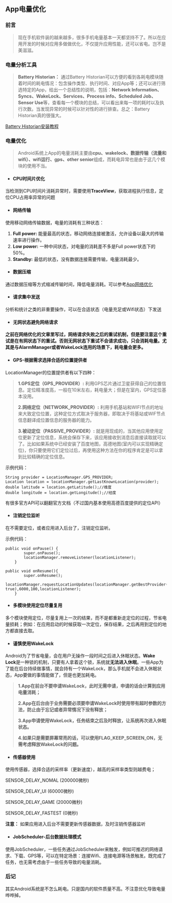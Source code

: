 ## App电量优化

### 前言

> 现在手机软件装的越来越多，很多手机电量基本一天都坚持不了。所以在应用开发的时候对应用多做做优化，不仅提升应用性能，还可以省电。岂不是美滋滋。

### 电量分析工具

> **Battery Historian：** 通过Battery Historian可以方便的看到各耗电模块随着时间的耗电情况：包含操作类型、执行时间、对应App等；还可以进行筛选特定的App，给出一个总结性的说明，包括：**Network Information、 Syncs、WakeLock、Services、Process info、Scheduled Job、Sensor Use**等，查看每一个模块的总结，可以看出来每一项的耗时以及执行次数。当发现异常的时候可以针对性的进行排查。总之：Battery Historian真的很强大。

[Battery Historian安装教程](https://github.com/google/battery-historian)


### 电量优化

> Android系统上App的电量消耗主要由**cpu、wakelock、数据传输（流量和wifi）、wifi运行、gps、other senior**组成，而耗电异常也是由于这几个模块的使用不当。


- #### CPU时间片优化
当检测到CPU时间片消耗异常时，需要使用**TraceView**，获取进程执行信息，定位CPU占用率异常的问题

- #### 网络传输

使用移动网络传输数据，电量的消耗有三种状态：

1. **Full power:** 能量最高的状态，移动网络连接被激活，允许设备以最大的传输速率进行操作。
2. **Low power:** 一种中间状态，对电量的消耗差不多是Full power状态下的50%。
3. **Standby:** 最低的状态，没有数据连接需要传输，电量消耗最少。

- #### 数据压缩
通过数据压缩等方式缩减传输时间，降低电量消耗。可以参考[App网络优化](https://github.com/LiangLuDev/AppOptimize/blob/master/App%E7%BD%91%E7%BB%9C%E4%BC%98%E5%8C%96.md)


- #### 请求集中发送
分析和统计之类的非重要操作，可以在合适状态（电量充足或Wifi状态）下发送

- #### 无网状态避免网络请求
**之前在网络优化的文章里写过，网络请求失败之后的重试机制，但是要注意这个重试是在有网状态下的重试。否则无网状态下重试不会请求成功，只会消耗电量。尤其是与AlarmManager或者WakeLock连用的场景下，耗电量会更多。**


- #### GPS-根据需求选择合适的位置提供者
LocationManager的位置提供者有以下四种：

> **1.GPS定位（GPS_PROVIDER）:** 利用GPS芯片通过卫星获得自己的位置信息。定位精准度高，一般在10米左右，耗电量大；但是在室内，GPS定位基本没用。
>
> **2.网络定位（NETWORK_PROVIDER）:** 利用手机基站和WIFI节点的地址来大致定位位置，这种定位方式取决于服务器，即取决于将基站或WIF节点信息翻译成位置信息的服务器的能力。
>
> **3.被动定位（PASSIVE_PROVIDER）:** 就是用现成的，当其他应用使用定位更新了定位信息，系统会保存下来，该应用接收到消息后直接读取就可以了。比如如果系统中已经安装了百度地图，高德地图(室内可以实现精确定位)，你只要使用它们定位过后，再使用这种方法在你的程序肯定是可以拿到比较精确的定位信息。


示例代码：
```
String provider = LocationManager.GPS_PROVIDER;
Location location = locationManager.getLastKnownLocation(provider);
double latitude = location.getLatitude();//维度
double longitude = location.getLongitude();//经度
```
有很多官方API可以翻翻官方文档（不过国内基本使用高德百度提供的定位API）


- #### 注销定位监听
在不需要定位，或者应用进入后台了，注销定位监听。

示例代码：
```
public void onPause() {
        super.onPause();
        locationManager.removeListener(locationListener);
    }
    
public void onResume(){
        super.onResume();
        locationManager.requestLocationUpdates(locationManager.getBestProvider(criteria, true),6000,100,locationListener);
    }
```

- #### 多模块使用定位尽量复用
多个模块使用定位，尽量复用上一次的结果，而不是都重新走定位的过程，节省电量损耗；例如：在应用启动的时候获取一次定位，保存结果，之后再用到定位的地方都直接去取。


- #### 谨慎使用WakeLock
Android为了节省电量，会在用户无操作一段时间之后进入休眠状态。**Wake Lock**是一种锁的机制，只要有人拿着这个锁，系统就**无法进入休眠**。一些App为了能在后台持续做事情，就会持有一个WakeLock，那么手机就不会进入休眠状态，App要做的事情能做了，但是也更加耗电。

> **1.App在前台不要申请WakeLock，此时无需申请，申请的话会计算到应用电量消耗；**
>
>**2.App在后台由于业务需要必须要申请WakeLock时使用带有超时参数的方法，防止由于忘记或者异常情况下没有释放；**
>
>**3.App申请使用WakeLock，任务结束之后及时释放，让系统再次进入休眠状态。**
>
>**4.如果只是需要屏幕常亮的话，可以使用FLAG_KEEP_SCREEN_ON，无需考虑释放WakeLock的问题。**

- #### 传感器使用

使用传感器，选择合适的采样率（更新速度），越高的采样率类型则越费电；

SENSOR_DELAY_NOMAL (200000微秒)

SENSOR_DELAY_UI (60000微秒)

SENSOR_DELAY_GAME (20000微秒)

SENSOR_DELAY_FASTEST (0微秒)

**注意：** 如果应用进入后台不需要更新传感器数据，及时注销传感器监听


- #### JobScheduler-后台数据处理模式

使用JobScheduler，一些任务通过JobScheduler来触发，例如可推迟的网络请求、下载、GPS等，可以在特定场景：连接Wifi、连接电源等场景触发。既完成了任务，也无需考虑由于一些任务导致的电量消耗。


### 后记
其实Android系统是不怎么耗电。只是国内的软件质量不高。不注意优化导致电量哗哗掉。







